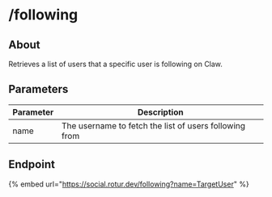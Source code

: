 # /following

## About

Retrieves a list of users that a specific user is following on Claw.

## Parameters

| Parameter | Description |
| --------- | ----------- |
| name      | The username to fetch the list of users following from |

## Endpoint

{% embed url="https://social.rotur.dev/following?name=TargetUser" %}
